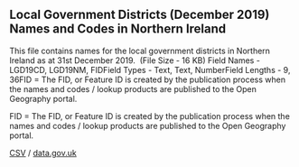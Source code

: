 ## Local Government Districts (December 2019) Names and Codes in Northern Ireland

This file contains names for the local government districts in Northern Ireland as at 31st December 2019.  (File Size - 16 KB) Field Names - LGD19CD, LGD19NM, FIDField Types - Text, Text, NumberField Lengths - 9, 36FID = The FID, or Feature ID is created by
the publication process when the names and codes / lookup products are
published to the Open Geography portal. 

FID = The FID, or Feature ID is created by
the publication process when the names and codes / lookup products are
published to the Open Geography portal. 

[CSV](../csv/263.csv) / [data.gov.uk](https://data.gov.uk/dataset/aa5c37a8-d818-4fdc-806a-e82a1fe88922/local-government-districts-december-2019-names-and-codes-in-northern-ireland)

